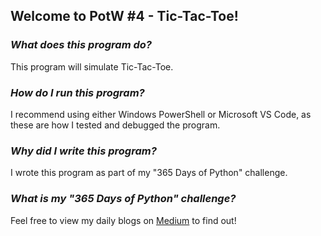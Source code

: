 ## **Welcome to PotW #4 - Tic-Tac-Toe!**

### ***What does this program do?***

This program will simulate Tic-Tac-Toe.

### ***How do I run this program?***

I recommend using either Windows PowerShell or Microsoft VS Code, as these are how I tested and debugged the program.

### ***Why did I write this program?***

I wrote this program as part of my "365 Days of Python" challenge.

### ***What is my "365 Days of Python" challenge?***

Feel free to view my daily blogs on [Medium](https://medium.com/@1809031104050311011804) to find out!
